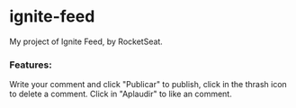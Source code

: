 # ignite-feed
My project of Ignite Feed, by RocketSeat.

### Features:

Write your comment and click "Publicar" to publish, click in the thrash icon to delete a comment.
Click in "Aplaudir" to like an comment.
